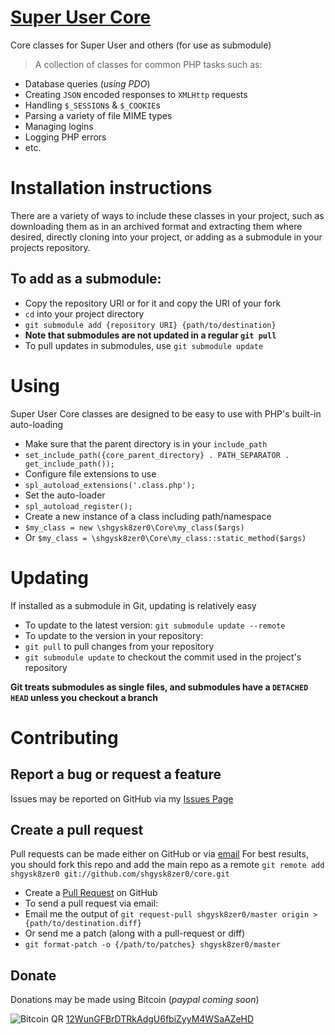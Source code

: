 [Super User Core](<https://github.com/shgysk8zer0/core>)
====

Core classes for Super User and others (for use as submodule)
> A collection of classes for common PHP tasks such as:
* Database queries (*using PDO*)
* Creating `JSON` encoded responses to `XMLHttp` requests
* Handling `$_SESSION`s & `$_COOKIE`s
* Parsing a variety of file MIME types
* Managing logins
* Logging PHP errors
* etc.

# Installation instructions
There are a variety of ways to include these classes in your project, such as
downloading them as in an archived format and extracting them where desired,
directly cloning into your project, or adding as a submodule in your projects
repository.

## To add as a submodule:
* Copy the repository URI or for it and copy the URI of your fork
* `cd` into your project directory
* `git submodule add {repository URI} {path/to/destination}`
* **Note that submodules are not updated in a regular `git pull`**
 * To pull updates in submodules, use `git submodule update`

# Using
Super User Core classes are designed to be easy to use with PHP's built-in auto-loading
* Make sure that the parent directory is in your `include_path`
 * `set_include_path({core_parent_directory} . PATH_SEPARATOR . get_include_path());`
* Configure file extensions to use
 * `spl_autoload_extensions('.class.php');`
* Set the auto-loader
 * `spl_autoload_register();`
* Create a new instance of a class including path/namespace
 * `$my_class = new \shgysk8zer0\Core\my_class($args)`
 * Or `$my_class = \shgysk8zer0\Core\my_class::static_method($args)`

# Updating
If installed as a submodule in Git, updating is relatively easy
* To update to the latest version: `git submodule update --remote`
* To update to the version in your repository:
 * `git pull` to pull changes from your repository
 * `git submodule update` to checkout the commit used in the project's repository

**Git treats submodules as single files, and submodules have a `DETACHED HEAD` unless you checkout a branch**

# Contributing
## Report a bug or request a feature
Issues may be reported on GitHub via my [Issues Page](<https://github.com/shgysk8zer0/core/issues/new>)
## Create a pull request
Pull requests can be made either on GitHub or via [email](<mailto:shgysk8zer0@gmail.com>)
For best results, you should fork this repo and add the main repo as a remote
`git remote add shgysk8zer0 git://github.com/shgysk8zer0/core.git`
* Create a [Pull Request](<https://github.com/shgysk8zer0/core/compare>) on GitHub
* To send a pull request via email:
 * Email me the output of `git request-pull shgysk8zer0/master origin > {path/to/destination.diff}`
* Or send me a patch (along with a pull-request or diff)
 * `git format-patch -o {/path/to/patches} shgysk8zer0/master`

## Donate
Donations may be made using Bitcoin (*paypal coming soon*)

![Bitcoin QR](<http://chriszuber.com/images/coinbase_qr.png>)
[12WunGFBrDTRkAdgU6fbiZyyM4WSaAZeHD](<bitcoin:12WunGFBrDTRkAdgU6fbiZyyM4WSaAZeHD>)
